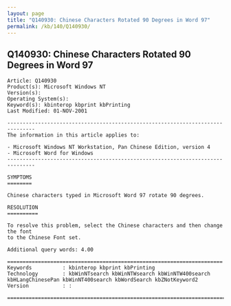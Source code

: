 ```yaml
---
layout: page
title: "Q140930: Chinese Characters Rotated 90 Degrees in Word 97"
permalink: /kb/140/Q140930/
---
```


## Q140930: Chinese Characters Rotated 90 Degrees in Word 97

	Article: Q140930
	Product(s): Microsoft Windows NT
	Version(s): 
	Operating System(s): 
	Keyword(s): kbinterop kbprint kbPrinting
	Last Modified: 01-NOV-2001
	
	-------------------------------------------------------------------------------
	The information in this article applies to:
	
	- Microsoft Windows NT Workstation, Pan Chinese Edition, version 4 
	- Microsoft Word for Windows 
	-------------------------------------------------------------------------------
	
	SYMPTOMS
	========
	
	Chinese characters typed in Microsoft Word 97 rotate 90 degrees.
	
	RESOLUTION
	==========
	
	To resolve this problem, select the Chinese characters and then change the font
	to the Chinese Font set.
	
	Additional query words: 4.00
	
	======================================================================
	Keywords          : kbinterop kbprint kbPrinting 
	Technology        : kbWinNTsearch kbWinNTWsearch kbWinNTW400search kbHLangChinesePan kbWinNT400search kbWordSearch kbZNotKeyword2
	Version           : :
	
	=============================================================================
	
